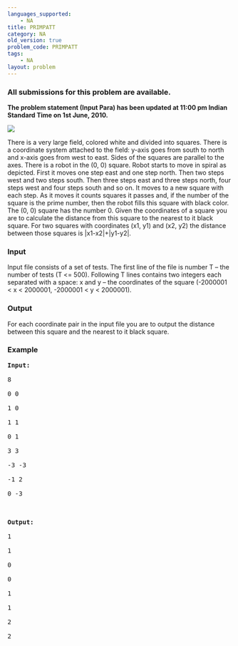 ```yaml
---
languages_supported:
    - NA
title: PRIMPATT
category: NA
old_version: true
problem_code: PRIMPATT
tags:
    - NA
layout: problem
---
```

###  All submissions for this problem are available. 

**The problem statement (Input Para) has been updated at 11:00 pm Indian Standard Time on 1st June, 2010.**

![](https://www.spoj.pl/content/spookycookie:spiral)

There is a very large field, colored white and divided into squares. There is a coordinate system attached to the field: y-axis goes from south to north and x-axis goes from west to east. Sides of the squares are parallel to the axes. There is a robot in the (0, 0) square. Robot starts to move in spiral as depicted. First it moves one step east and one step north. Then two steps west and two steps south. Then three steps east and three steps north, four steps west and four steps south and so on. It moves to a new square with each step. As it moves it counts squares it passes and, if the number of the square is the prime number, then the robot fills this square with black color. The (0, 0) square has the number 0. Given the coordinates of a square you are to calculate the distance from this square to the nearest to it black square. For two squares with coordinates (x1, y1) and (x2, y2) the distance between those squares is |x1-x2|+|y1-y2|.



### Input

Input file consists of a set of tests. The first line of the file is number T – the number of tests (T <= 500). Following T lines contains two integers each separated with a space: x and y – the coordinates of the square (-2000001 < x < 2000001, -2000001 < y < 2000001).

### Output

For each coordinate pair in the input file you are to output the distance between this square and the nearest to it black square.

### Example

<pre><b>Input:</b><br></br>8<br></br>0 0<br></br>1 0<br></br>1 1<br></br>0 1<br></br>3 3<br></br>-3 -3<br></br>-1 2<br></br>0 -3<br></br><br></br><b>Output:</b><br></br>1<br></br>1<br></br>0<br></br>0<br></br>1<br></br>1<br></br>2<br></br>2<br></br><br></br>
</pre>